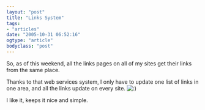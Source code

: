 ```yaml
---
layout: "post"
title: "Links System"
tags: 
- "articles"
date: "2005-10-31 06:52:16"
ogtype: "article"
bodyclass: "post"
---
```


So, as of this weekend, all the links pages on all of my sites get their links from the same place.

Thanks to that web services system, I only have to update one list of links in one area, and all the links update on every site. ![:)](http://www.tydeontheweb.com/wp-includes/images/smilies/icon_smile.gif)

I like it, keeps it nice and simple.